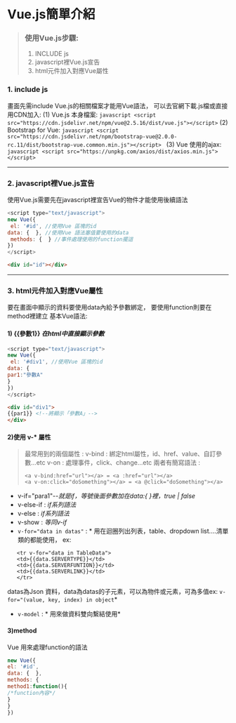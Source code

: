 # Vue.js簡單介紹

>### 使用Vue.js步驟:
> 1. INCLUDE js
> 2. javascript裡Vue.js宣告
> 3. html元件加入對應Vue屬性

### 1. include js
畫面先需include Vue.js的相關檔案才能用Vue語法，
可以去官網下載.js檔或直接用CDN加入:
(1) Vue.js 本身檔案:
```javascript <script src="https://cdn.jsdelivr.net/npm/vue@2.5.16/dist/vue.js"></script>```
(2) Bootstrap for Vue:
```javascript <script src="https://cdn.jsdelivr.net/npm/bootstrap-vue@2.0.0-rc.11/dist/bootstrap-vue.common.min.js"></script> ```
(3) Vue 使用的ajax:
```javascript <script src="https://unpkg.com/axios/dist/axios.min.js"></script> ```
***
### 2. javascript裡Vue.js宣告
使用Vue.js需要先在javascript裡宣告Vue的物件才能使用後續語法
```javascript
<script type="text/javascript">  
new Vue({ 
 el: '#id', //使用Vue 區塊的id
data: {  }, //使用Vue 語法塞值要使用的data
 methods: {  } //事件處理使用的function擺這
})
</script>
```
```html
<div id="id"></div>
```
***
### 3. html元件加入對應Vue屬性
要在畫面中顯示的資料要使用data內給予參數綁定，
要使用function則要在method裡建立
基本Vue語法:
#### 1) {{參數1}}  *在html中直接顯示參數*
```javascript
<script type="text/javascript">  
new Vue({ 
 el: '#div1', //使用Vue 區塊的id
data: {
par1:"參數A"
}
})
</script>
```
```html
<div id="div1">
{{par1}} <!--將顯示「參數A」-->
</div>
```
#### 2)使用 v-* 屬性
>最常用到的兩個屬性 :
>v-bind  : 綁定html屬性，id、href、value、自訂參數...etc
>v-on     : 處理事件，click、change...etc
>兩者有簡寫語法 :
>```Vue 
><a v-bind:href="url"></a> = <a :href="url"></a> 
> <a v-on:click="doSomething"></a> = <a @click="doSomething"></a>
>```
* v-if="para1"--*就是if，等號後面參數加在data:{ }裡，true | false*
* v-else-if : *if系列語法*
* v-else : *if系列語法*
* v-show : *等同v-if*
* `v-for="data in datas"` : * 用在迴圈列出列表，table、dropdown list....清單類的都能使用，
ex:
```Vue
   <tr v-for="data in TableData">  
   <td>{{data.SERVERTYPE}}</td>  
   <td>{{data.SERVERFUNTION}}</td>   
   <td>{{data.SERVERLINK}}</td>   
   </tr> 
```
datas為Json 資料，data為datas的子元素，可以為物件或元素，可為多值ex: `v-for="(value, key, index) in object`*
* `v-model` : * 用來做資料雙向繫結使用*
#### 3)method
Vue 用來處理function的語法
```javascript
new Vue({
el: '#id', 
data: {  },
methods: {
method1:function(){
/*function內容*/
}
}
})
```



